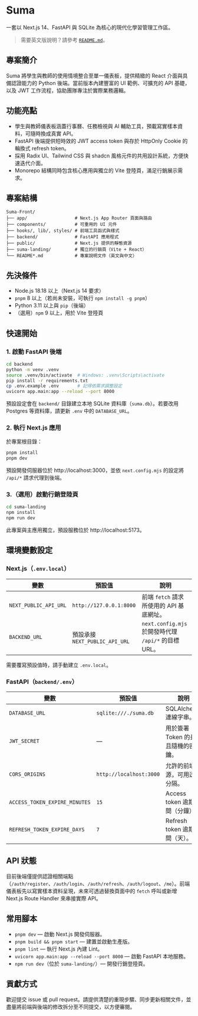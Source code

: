 # Suma

一套以 Next.js 14、FastAPI 與 SQLite 為核心的現代化學習管理工作區。

> 需要英文版說明？請參考 [`README.md`](README.md)。

## 專案簡介
Suma 將學生與教師的使用情境整合至單一儀表板，提供精緻的 React 介面與具備認證能力的 Python 後端。當前版本內建豐富的 UI 範例、可擴充的 API 基礎，以及 JWT 工作流程，協助團隊專注於實際業務邏輯。

## 功能亮點
- 學生與教師儀表板涵蓋行事曆、任務檢視與 AI 輔助工具，預載寫實樣本資料，可隨時換成真實 API。
- FastAPI 後端提供短時效的 JWT access token 與存於 HttpOnly Cookie 的輪換式 refresh token。
- 採用 Radix UI、Tailwind CSS 與 shadcn 風格元件的共用設計系統，方便快速迭代介面。
- Monorepo 結構同時包含核心應用與獨立的 Vite 登陸頁，滿足行銷展示需求。

## 專案結構
```
Suma-Front/
├── app/                  # Next.js App Router 頁面與路由
├── components/           # 可重用的 UI 元件
├── hooks/, lib/, styles/ # 前端工具函式與樣式
├── backend/              # FastAPI 應用程式
├── public/               # Next.js 提供的靜態資源
├── suma-landing/         # 獨立的行銷頁（Vite + React）
└── README*.md            # 專案說明文件（英文與中文）
```

## 先決條件
- Node.js 18.18 以上（Next.js 14 要求）
- `pnpm` 8 以上（若尚未安裝，可執行 `npm install -g pnpm`）
- Python 3.11 以上與 `pip`（後端）
- （選用）`npm` 9 以上，用於 Vite 登陸頁

## 快速開始

### 1. 啟動 FastAPI 後端
```bash
cd backend
python -m venv .venv
source .venv/bin/activate  # Windows: .venv\Scripts\activate
pip install -r requirements.txt
cp .env.example .env       # 記得依需求調整設定
uvicorn app.main:app --reload --port 8000
```
預設設定會在 `backend/` 目錄建立本地 SQLite 資料庫（`suma.db`）。若要改用 Postgres 等資料庫，請更新 `.env` 中的 `DATABASE_URL`。

### 2. 執行 Next.js 應用
於專案根目錄：

```bash
pnpm install
pnpm dev
```

預設開發伺服器位於 http://localhost:3000，並依 `next.config.mjs` 的設定將 `/api/*` 請求代理到後端。

### 3.（選用）啟動行銷登陸頁
```bash
cd suma-landing
npm install
npm run dev
```
此專案與主應用獨立，預設服務位於 http://localhost:5173。

## 環境變數設定

### Next.js（`.env.local`）
| 變數 | 預設值 | 說明 |
| --- | --- | --- |
| `NEXT_PUBLIC_API_URL` | `http://127.0.0.1:8000` | 前端 `fetch` 請求所使用的 API 基底網址。 |
| `BACKEND_URL` | 預設承接 `NEXT_PUBLIC_API_URL` | `next.config.mjs` 於開發時代理 `/api/*` 的目標 URL。 |

需要覆寫預設值時，請手動建立 `.env.local`。

### FastAPI（`backend/.env`）
| 變數 | 預設值 | 說明 |
| --- | --- | --- |
| `DATABASE_URL` | `sqlite:///./suma.db` | SQLAlchemy 連線字串。 |
| `JWT_SECRET` | — | 用於簽署 Token 的長且隨機的密鑰。 |
| `CORS_ORIGINS` | `http://localhost:3000` | 允許的前端來源，可用逗號分隔。 |
| `ACCESS_TOKEN_EXPIRE_MINUTES` | `15` | Access token 逾期時間（分鐘）。 |
| `REFRESH_TOKEN_EXPIRE_DAYS` | `7` | Refresh token 逾期時間（天）。 |

## API 狀態
目前後端僅提供認證相關端點（`/auth/register`、`/auth/login`、`/auth/refresh`、`/auth/logout`、`/me`）。前端儀表板先以寫實樣本資料呈現，未來可透過替換頁面中的 `fetch` 呼叫或新增 Next.js Route Handler 來串接實際 API。

## 常用腳本
- `pnpm dev` — 啟動 Next.js 開發伺服器。
- `pnpm build && pnpm start` — 建置並啟動生產版。
- `pnpm lint` — 執行 Next.js 內建 Lint。
- `uvicorn app.main:app --reload --port 8000` — 啟動 FastAPI 本地服務。
- `npm run dev`（位於 `suma-landing/`）— 開發行銷登陸頁。

## 貢獻方式
歡迎提交 issue 或 pull request。請提供清楚的重現步驟、同步更新相關文件，並盡量將前端與後端的修改拆分至不同提交，以方便審閱。
